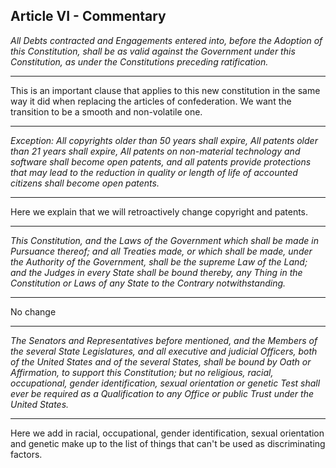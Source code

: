
## Article VI - Commentary



_All Debts contracted and Engagements entered into, before the Adoption of this Constitution, shall be as valid against the Government under this Constitution, as under the Constitutions preceding ratification._


---

This is an important clause that applies to this new constitution in the same way it did when replacing the articles of confederation.  We want the transition to be a smooth and non-volatile one.



---


_Exception: All copyrights older than 50 years shall expire, All patents older than 21 years shall expire, All patents on non-material technology and software shall become open patents, and all patents provide protections that may lead to the reduction in quality or length of life of accounted citizens shall become open patents._


---

Here we explain that we will retroactively change copyright and patents.


---


_This Constitution, and the Laws of the Government which shall be made in Pursuance thereof; and all Treaties made, or which shall be made, under the Authority of the Government, shall be the supreme Law of the Land; and the Judges in every State shall be bound thereby, any Thing in the Constitution or Laws of any State to the Contrary notwithstanding._


---

No change




---

_The Senators and Representatives before mentioned, and the Members of the several State Legislatures, and all executive and judicial Officers, both of the United States and of the several States, shall be bound by Oath or Affirmation, to support this Constitution; but no religious, racial, occupational, gender identification, sexual orientation or genetic Test shall ever be required as a Qualification to any Office or public Trust under the United States._


---

Here we add in racial, occupational, gender identification, sexual orientation and genetic make up to the list of things that can't be used as discriminating factors.


